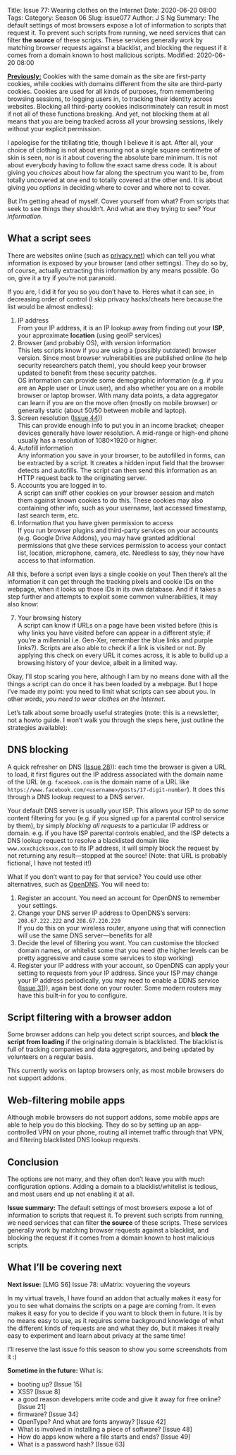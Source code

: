 Title: Issue 77: Wearing clothes on the Internet
Date: 2020-06-20 08:00
Tags: 
Category: Season 06
Slug: issue077
Author: J S Ng
Summary: The default settings of most browsers expose a lot of information to scripts that request it. To prevent such scripts from running, we need services that can filter **the source** of these scripts. These services generally work by matching browser requests against a blacklist, and blocking the request if it comes from a domain known to host malicious scripts.
Modified: 2020-06-20 08:00

[**Previously:**](https://buttondown.email/laymansguide/archive/) Cookies with the same domain as the site are first-party cookies, while cookies with domains different from the site are third-party cookies. Cookies are used for all kinds of purposes, from remembering browsing sessions, to logging users in, to tracking their identity across websites. Blocking all third-party cookies indiscriminately can result in most if not all of these functions breaking. And yet, not blocking them at all means that you are being tracked across all your browsing sessions, likely without your explicit permission.

I apologise for the titillating title, though I believe it is apt. After all, your choice of clothing is not about ensuring not a single square centimetre of skin is seen, nor is it about covering the absolute bare minimum. It is not about everybody having to follow the exact same dress code. It is about giving you *choices* about how far along the spectrum you want to be, from totally uncovered at one end to totally covered at the other end. It is about giving you *options* in deciding where to cover and where not to cover.

But I’m getting ahead of myself. Cover yourself from what? From scripts that seek to see things they shouldn’t. And what are they trying to see? Your *information*.

## What a script sees

There are websites online (such as [privacy.net](https://privacy.net)) which can tell you what information is exposed by your browser (and other settings). They do so by, of course, actually extracting this information by any means possible. Go on, give it a try if you’re not paranoid.

If you are, I did it for you so you don’t have to. Heres what it can see, in decreasing order of control (I skip privacy hacks/cheats here because the list would be almost endless):

1. IP address  
   From your IP address, it is an IP lookup away from finding out your **ISP**, your approximate **location** (using geoIP services)
2. Browser (and probably OS), with version information  
   This lets scripts know if you are using a (possibly outdated) browser version. Since most browser vulnerabilities are published online (to help security researchers patch them), you should keep your browser updated to benefit from these security patches.  
   OS information can provide some demographic information (e.g. if you are an Apple user or Linux user), and also whether you are on a mobile browser or laptop browser. With many data points, a data aggregator can learn if you are on the move often (mostly on mobile browser) or generally static (about 50/50 between mobile and laptop).
3. Screen resolution ([Issue 44]({filename}/season04/issue044/issue044.md)))  
   This can provide enough info to put you in an income bracket; cheaper devices generally have lower resolution. A mid-range or high-end phone usually has a resolution of 1080×1920 or higher.
4. Autofill information  
   Any information you save in your browser, to be autofilled in forms, can be extracted by a script. It creates a hidden input field that the browser detects and autofills. The script can then send this information as an HTTP request back to the originating server.
5. Accounts you are logged in to.  
   A script can sniff other cookies on your browser session and match them against known cookies to do this. These cookies may also containing other info, such as your username, last accessed timestamp, last search term, etc.
6. Information that you have given permission to access  
   If you run browser plugins and third-party services on your accounts (e.g. Google Drive Addons), you may have granted additional permissions that give these services permission to access your contact list, location, microphone, camera, etc. Needless to say, they now have access to that information.

All this, before a script even lays a single cookie on you! Then there’s all the information it can get through the tracking pixels and cookie IDs on the webpage, when it looks up those IDs in its own database. And if it takes a step further and attempts to exploit some common vulnerabilities, it may also know:

7. Your browsing history  
   A script can know if URLs on a page have been visited before (this is why links you have visited before can appear in a different style; if you’re a millennial i.e. Gen-Xer, remember the blue links and purple links?). Scripts are also able to check if a link is visited or not. By applying this check on every URL it comes across, it is able to build up a browsing history of your device, albeit in a limited way.

Okay, I’ll stop scaring you here, although I am by no means done with all the things a script can do once it has been loaded by a webpage. But I hope I’ve made my point: you need to limit what scripts can see about you. In other words, *you need to wear clothes on the Internet*.

Let’s talk about some broadly useful strategies (note: this is a newsletter, not a howto guide. I won’t walk you through the steps here, just outline the strategies available):

## DNS blocking

A quick refresher on DNS ([Issue 28]({filename}/season03/issue028/issue028.md))): each time the browser is given a URL to load, it first figures out the IP address associated with the domain name of the URL (e.g. `facebook.com` is the domain name of a URL like `https://www.facebook.com/<username>/posts/17-digit-number`). It does this through a DNS lookup request to a DNS server.

Your default DNS server is usually your ISP. This allows your ISP to do some content filtering for you (e.g. if you signed up for a parental control service by them), by simply *blocking all requests* to a particular IP address or domain. e.g. if you have ISP parental controls enabled, and the ISP detects a DNS lookup request to resolve a blacklisted domain like `www.xxxchicksxxx.com` to its IP address, it will simply block the request by not returning any result—stopped at the source! (Note: that URL is probably fictional, I have not tested it!)

What if you don’t want to pay for that service? You could use other alternatives, such as [OpenDNS](https://www.opendns.com/). You will need to:

1. Register an account. You need an account for OpenDNS to remember your settings.
2. Change your DNS server IP address to OpenDNS’s servers: `208.67.222.222` and `208.67.220.220`  
   If you do this on your wireless router, anyone using that wifi connection will use the same DNS server—benefits for all!
3. Decide the level of filtering you want. You can customise the blocked domain names, or whitelist some that you need (the higher levels can be pretty aggressive and cause some services to stop working)
3. Register your IP address with your account, so OpenDNS can apply your setting to requests from your IP address. Since your ISP may change your IP address periodically, you may need to enable a DDNS service ([Issue 31]({filename}/season03/issue031/issue031.md))), again best done on your router. Some modern routers may have this built-in for you to configure.

## Script filtering with a browser addon

Some browser addons can help you detect script sources, and **block the script from loading** if the originating domain is blacklisted. The blacklist is full of tracking companies and data aggregators, and being updated by volunteers on a regular basis.

This currently works on laptop browsers only, as most mobile browsers do not support addons.

## Web-filtering mobile apps

Although mobile browsers do not support addons, some mobile apps are able to help you do this blocking. They do so by setting up an app-controlled VPN on your phone, routing all internet traffic through that VPN, and filtering blacklisted DNS lookup requests.

## Conclusion

The options are not many, and they often don’t leave you with much configuration options. Adding a domain to a blacklist/whitelist is tedious, and most users end up not enabling it at all.

**Issue summary:** The default settings of most browsers expose a lot of information to scripts that request it. To prevent such scripts from running, we need services that can filter **the source** of these scripts. These services generally work by matching browser requests against a blacklist, and blocking the request if it comes from a domain known to host malicious scripts.

## What I’ll be covering next

**Next issue:** [LMG S6] Issue 78: uMatrix: voyuering the voyeurs

In my virtual travels, I have found an addon that actually makes it easy for you to see what domains the scripts on a page are coming from. It even makes it easy for you to decide if you want to block them in future. It is by no means easy to use, as it requires some background knowledge of what the different kinds of requests are and what they do, but it makes it really easy to experiment and learn about privacy at the same time!

I’ll reserve the last issue fo this season to show you some screenshots from it :)

**Sometime in the future:** What is:

- booting up? [Issue 15]
- XSS? [Issue 8]
- a good reason developers write code and give it away for free online? [Issue 21]
- firmware? [Issue 34]
- OpenType? And what are fonts anyway? [Issue 42]
- What is involved in installing a piece of software? [Issue 48]
- How do apps know where a file starts and ends? [Issue 49]
- What is a password hash? [Issue 63]
